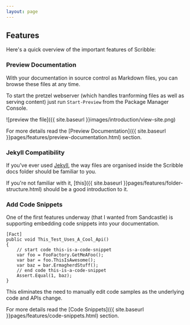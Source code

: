 ```yaml
---
layout: page
---   
```


## Features

Here's a quick overview of the important features of Scribble:

### Preview Documentation

With your documentation in source control as Markdown files, you can browse these files at any time.

To start the pretzel webserver (which handles tranforming files as well as serving content) just run `Start-Preview` from the Package Manager Console.

![preview the file]({{ site.baseurl }}images/introduction/view-site.png)

For more details read the [Preview Documentation]({{ site.baseurl }}pages/features/preview-documentation.html) section.

### Jekyll Compatibility

If you've ever used [Jekyll](http://jekyllrb.com/), the way files are organised inside the Scribble docs folder should be familiar to you.

If you're not familiar with it, [this]({{ site.baseurl }}pages/features/folder-structure.html) should be a good introduction to it.

### Add Code Snippets

One of the first features underway (that I wanted from Sandcastle) is supporting embedding code snippets into your documentation.

    [Fact]
    public void This_Test_Uses_A_Cool_Api()
    {
        // start code this-is-a-code-snippet 
        var foo = FooFactory.GetMeAFoo();
        var bar = foo.ThisIsAwesome();
        var baz = bar.ErmagherdStuff();
        // end code this-is-a-code-snippet
        Assert.Equal(1, baz);
    } 

This eliminates the need to manually edit code samples as the underlying code and APIs change.

For more details read the [Code Snippets]({{ site.baseurl }}pages/features/code-snippets.html) section.